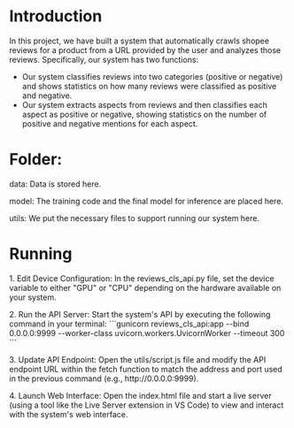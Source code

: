 # Introduction
<p>In this project, we have built a system that automatically crawls shopee reviews for a product from a URL provided by the user and analyzes those reviews. Specifically, our system has two functions:  </p>
<ul>
  <li>Our system classifies reviews into two categories (positive or negative) and shows statistics on how many reviews were classified as positive and negative.  </li>
  <li>Our system extracts aspects from reviews and then classifies each aspect as positive or negative, showing statistics on the number of positive and negative mentions for each aspect. </li>
</ul>

# Folder:
<p> data: Data is stored here.</p>
<p> model: The training code and the final model for inference are placed here. </p> 
<p> utils: We put the necessary files to support running our system here. </p>

# Running
<p> 1. Edit Device Configuration: In the reviews_cls_api.py file, set the device variable to either "GPU" or "CPU" depending on the hardware available on your system.</p>
<p> 2. Run the API Server: Start the system's API by executing the following command in your terminal: ```gunicorn reviews_cls_api:app --bind 0.0.0.0:9999 --worker-class uvicorn.workers.UvicornWorker --timeout 300 ```</p>
<p> 3. Update API Endpoint: Open the utils/script.js file and modify the API endpoint URL within the fetch function to match the address and port used in the previous command (e.g., http://0.0.0.0:9999).</p>
<p> 4. Launch Web Interface: Open the index.html file and start a live server (using a tool like the Live Server extension in VS Code) to view and interact with the system's web interface.</p>

